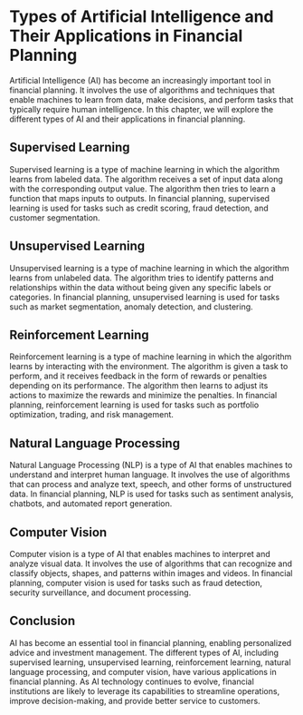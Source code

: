 Types of Artificial Intelligence and Their Applications in Financial Planning
============================================================================================================================

Artificial Intelligence (AI) has become an increasingly important tool in financial planning. It involves the use of algorithms and techniques that enable machines to learn from data, make decisions, and perform tasks that typically require human intelligence. In this chapter, we will explore the different types of AI and their applications in financial planning.

Supervised Learning
-------------------

Supervised learning is a type of machine learning in which the algorithm learns from labeled data. The algorithm receives a set of input data along with the corresponding output value. The algorithm then tries to learn a function that maps inputs to outputs. In financial planning, supervised learning is used for tasks such as credit scoring, fraud detection, and customer segmentation.

Unsupervised Learning
---------------------

Unsupervised learning is a type of machine learning in which the algorithm learns from unlabeled data. The algorithm tries to identify patterns and relationships within the data without being given any specific labels or categories. In financial planning, unsupervised learning is used for tasks such as market segmentation, anomaly detection, and clustering.

Reinforcement Learning
----------------------

Reinforcement learning is a type of machine learning in which the algorithm learns by interacting with the environment. The algorithm is given a task to perform, and it receives feedback in the form of rewards or penalties depending on its performance. The algorithm then learns to adjust its actions to maximize the rewards and minimize the penalties. In financial planning, reinforcement learning is used for tasks such as portfolio optimization, trading, and risk management.

Natural Language Processing
---------------------------

Natural Language Processing (NLP) is a type of AI that enables machines to understand and interpret human language. It involves the use of algorithms that can process and analyze text, speech, and other forms of unstructured data. In financial planning, NLP is used for tasks such as sentiment analysis, chatbots, and automated report generation.

Computer Vision
---------------

Computer vision is a type of AI that enables machines to interpret and analyze visual data. It involves the use of algorithms that can recognize and classify objects, shapes, and patterns within images and videos. In financial planning, computer vision is used for tasks such as fraud detection, security surveillance, and document processing.

Conclusion
----------

AI has become an essential tool in financial planning, enabling personalized advice and investment management. The different types of AI, including supervised learning, unsupervised learning, reinforcement learning, natural language processing, and computer vision, have various applications in financial planning. As AI technology continues to evolve, financial institutions are likely to leverage its capabilities to streamline operations, improve decision-making, and provide better service to customers.
